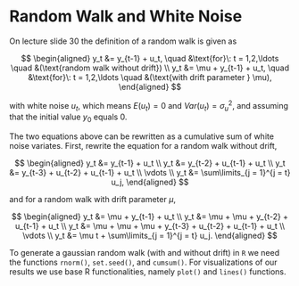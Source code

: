 # Random Walk and White Noise

On lecture slide 30 the definition of a random walk is given as

$$
\begin{aligned}
  y_t &= y_{t-1} + u_t, \quad &\text{for}\: t = 1,2,\ldots \quad &(\text{random walk without drift})  \\ 
  y_t &= \mu + y_{t-1} + u_t, \quad &\text{for}\: t = 1,2,\ldots \quad &(\text{with drift parameter } \mu),
\end{aligned}
$$

with white noise $u_t$, which means $E(u_t) = 0$ and $Var(u_t) = \sigma_u^2$,
and assuming that the initial value $y_0$ equals 0.

The two equations above can be rewritten as a cumulative sum of white noise variates.
First, rewrite the equation for a random walk without drift,

$$
\begin{aligned}
  y_t &= y_{t-1} + u_t \\ 
  y_t &= y_{t-2} + u_{t-1} + u_t \\
  y_t &= y_{t-3} + u_{t-2} +  u_{t-1} + u_t \\
  \vdots \\
  y_t &= \sum\limits_{j = 1}^{j = t} u_j,
\end{aligned}
$$

and for a random walk with drift parameter $\mu$,

$$
\begin{aligned}
  y_t &= \mu + y_{t-1} + u_t \\ 
  y_t &= \mu + \mu + y_{t-2} + u_{t-1} + u_t \\
  y_t &= \mu + \mu + \mu + y_{t-3} + u_{t-2} + u_{t-1} + u_t \\
  \vdots \\
  y_t &= \mu t + \sum\limits_{j = 1}^{j = t} u_j.
\end{aligned}
$$

To generate a gaussian random walk (with and without drift) in `R` we need the functions `rnorm()`, `set.seed()`, and `cumsum()`.
For visualizations of our results we use base R functionalities, namely `plot()` and `lines()` functions. 
